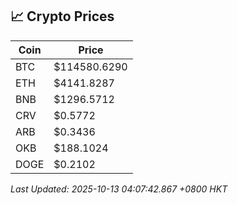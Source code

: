 ## 📈 Crypto Prices

| Coin | Price |
| ---- | ----- |
| BTC | $114580.6290 |
| ETH | $4141.8287 |
| BNB | $1296.5712 |
| CRV | $0.5772 |
| ARB | $0.3436 |
| OKB | $188.1024 |
| DOGE | $0.2102 |

_Last Updated: 2025-10-13 04:07:42.867 +0800 HKT_